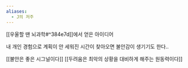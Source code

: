 ```yaml
---
aliases:
  - J의 저주
---
```

[[우울할 땐 뇌과학#^384e7d]]에서 얻은 아이디어

내 개인 경험으로 계획이 안 세워진 시간이 찾아오면 불안감이 생기기도 한다..



[[불안은 좋은 시그널이다]]
[[두려움은 최악의 상황을 대비하게 해주는 원동력이다]]
